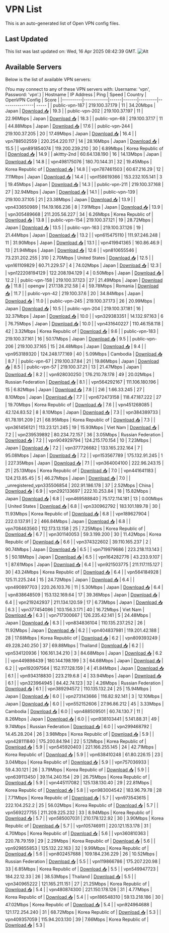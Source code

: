 # VPN List

This is an auto-generated list of Open VPN config files.

## Last Updated

This list was last updated on: Wed, 16 Apr 2025 08:42:39 GMT.
![Alt](https://repobeats.axiom.co/api/embed/186b98318ef1479477931607c1ad7d823f12451f.svg "Repobeats analytics image")

## Available Servers

Below is the list of available VPN servers:

(You may connect to any of these VPN servers with: Username: 'vpn', Password: 'vpn'.)
| Hostname | IP Address | Ping | Speed | Country | OpenVPN Config | Score |
|----------|------------|------|-------|---------|----------------| ----- |
| public-vpn-187 | 219.100.37.179 | 11 | 34.20Mbps | Japan | [Download 📥](./configs/server_0_JP.ovpn) | 19.3 |
| public-vpn-202 | 219.100.37.197 | 11 | 22.96Mbps | Japan | [Download 📥](./configs/server_1_JP.ovpn) | 18.3 |
| public-vpn-68 | 219.100.37.17 | 11 | 44.88Mbps | Japan | [Download 📥](./configs/server_2_JP.ovpn) | 17.6 |
| public-vpn-244 | 219.100.37.205 | 20 | 17.49Mbps | Japan | [Download 📥](./configs/server_3_JP.ovpn) | 16.4 |
| vpn788502559 | 220.254.220.117 | 14 | 28.16Mbps | Japan | [Download 📥](./configs/server_4_JP.ovpn) | 15.5 |
| vpn891854074 | 119.200.239.210 | 30 | 6.89Mbps | Korea Republic of | [Download 📥](./configs/server_5_KR.ovpn) | 14.9 |
| akittty-2nd | 60.64.138.190 | 16 | 14.13Mbps | Japan | [Download 📥](./configs/server_6_JP.ovpn) | 14.8 |
| vpn498175076 | 180.70.144.31 | 32 | 19.45Mbps | Korea Republic of | [Download 📥](./configs/server_7_KR.ovpn) | 14.8 |
| vpn787461503 | 60.67.216.29 | 12 | 7.11Mbps | Japan | [Download 📥](./configs/server_8_JP.ovpn) | 14.4 |
| vpn158619366 | 153.232.105.141 | 3 | 19.45Mbps | Japan | [Download 📥](./configs/server_9_JP.ovpn) | 14.3 |
| public-vpn-211 | 219.100.37.168 | 27 | 32.94Mbps | Japan | [Download 📥](./configs/server_10_JP.ovpn) | 14.1 |
| public-vpn-139 | 219.100.37.105 | 21 | 23.38Mbps | Japan | [Download 📥](./configs/server_11_JP.ovpn) | 13.9 |
| vpn433650989 | 114.19.166.236 | 8 | 7.91Mbps | Japan | [Download 📥](./configs/server_12_JP.ovpn) | 13.9 |
| vpn305489668 | 211.205.56.227 | 34 | 6.26Mbps | Korea Republic of | [Download 📥](./configs/server_13_KR.ovpn) | 13.8 |
| public-vpn-154 | 219.100.37.121 | 19 | 28.72Mbps | Japan | [Download 📥](./configs/server_14_JP.ovpn) | 13.5 |
| public-vpn-163 | 219.100.37.126 | 19 | 21.44Mbps | Japan | [Download 📥](./configs/server_15_JP.ovpn) | 13.2 |
| vpn615475110 | 111.97.246.248 | 11 | 31.90Mbps | Japan | [Download 📥](./configs/server_16_JP.ovpn) | 13.1 |
| vpn419941365 | 160.86.46.9 | 13 | 21.94Mbps | Japan | [Download 📥](./configs/server_17_JP.ovpn) | 12.6 |
| vpn810655546 | 73.231.202.255 | 310 | 2.70Mbps | United States | [Download 📥](./configs/server_18_US.ovpn) | 12.5 |
| vpn161109829 | 60.71.229.57 | 4 | 74.02Mbps | Japan | [Download 📥](./configs/server_19_JP.ovpn) | 12.3 |
| vpn122208194129 | 122.208.194.129 | 4 | 0.50Mbps | Japan | [Download 📥](./configs/server_20_JP.ovpn) | 12.2 |
| public-vpn-158 | 219.100.37.123 | 27 | 21.49Mbps | Japan | [Download 📥](./configs/server_21_JP.ovpn) | 11.8 |
| opengw | 217.138.212.58 | 4 | 59.78Mbps | Romania | [Download 📥](./configs/server_22_RO.ovpn) | 11.7 |
| public-vpn-42 | 219.100.37.6 | 20 | 34.84Mbps | Japan | [Download 📥](./configs/server_23_JP.ovpn) | 11.0 |
| public-vpn-245 | 219.100.37.173 | 26 | 20.99Mbps | Japan | [Download 📥](./configs/server_24_JP.ovpn) | 10.5 |
| public-vpn-204 | 219.100.37.181 | 16 | 32.37Mbps | Japan | [Download 📥](./configs/server_25_JP.ovpn) | 10.0 |
| vpn329383351 | 14.132.97.163 | 6 | 76.75Mbps | Japan | [Download 📥](./configs/server_26_JP.ovpn) | 10.0 |
| vpn431640227 | 110.46.158.118 | 42 | 3.32Mbps | Korea Republic of | [Download 📥](./configs/server_27_KR.ovpn) | 9.6 |
| public-vpn-183 | 219.100.37.161 | 16 | 50.17Mbps | Japan | [Download 📥](./configs/server_28_JP.ovpn) | 9.5 |
| public-vpn-206 | 219.100.37.165 | 15 | 24.48Mbps | Japan | [Download 📥](./configs/server_29_JP.ovpn) | 9.4 |
| vpn953189320 | 124.248.177.169 | 40 | 5.09Mbps | Cambodia | [Download 📥](./configs/server_30_KH.ovpn) | 8.7 |
| public-vpn-67 | 219.100.37.84 | 21 | 19.86Mbps | Japan | [Download 📥](./configs/server_31_JP.ovpn) | 8.5 |
| public-vpn-57 | 219.100.37.21 | 13 | 21.47Mbps | Japan | [Download 📥](./configs/server_32_JP.ovpn) | 8.2 |
| vpn928030250 | 176.210.78.178 | 49 | 20.02Mbps | Russian Federation | [Download 📥](./configs/server_33_RU.ovpn) | 8.1 |
| vpn564292167 | 111.106.180.196 | 15 | 6.82Mbps | Japan | [Download 📥](./configs/server_34_JP.ovpn) | 7.8 |
| 2i6 | 1.66.33.245 | 27 | 8.10Mbps | Japan | [Download 📥](./configs/server_35_JP.ovpn) | 7.7 |
| vpn672473158 | 118.47.187.222 | 27 | 19.70Mbps | Korea Republic of | [Download 📥](./configs/server_36_KR.ovpn) | 7.6 |
| vpn451268085 | 42.124.83.52 | 8 | 8.10Mbps | Japan | [Download 📥](./configs/server_37_JP.ovpn) | 7.3 |
| vpn384389733 | 61.78.191.209 | 21 | 68.95Mbps | Korea Republic of | [Download 📥](./configs/server_38_KR.ovpn) | 7.3 |
| vpn361456121 | 113.23.121.245 | 19 | 15.93Mbps | Viet Nam | [Download 📥](./configs/server_39_VN.ovpn) | 7.2 |
| vpn239539892 | 80.234.72.157 | 36 | 3.05Mbps | Russian Federation | [Download 📥](./configs/server_40_RU.ovpn) | 7.2 |
| vpn904929794 | 124.215.170.154 | 10 | 7.23Mbps | Japan | [Download 📥](./configs/server_41_JP.ovpn) | 7.2 |
| vpn377726682 | 133.165.232.164 | 7 | 95.08Mbps | Japan | [Download 📥](./configs/server_42_JP.ovpn) | 7.2 |
| vpn153567789 | 175.132.91.245 | 1 | 227.35Mbps | Japan | [Download 📥](./configs/server_43_JP.ovpn) | 7.1 |
| vpn364004100 | 222.96.243.15 | 21 | 25.13Mbps | Korea Republic of | [Download 📥](./configs/server_44_KR.ovpn) | 7.0 |
| vpn441641183 | 124.213.85.45 | 5 | 46.27Mbps | Japan | [Download 📥](./configs/server_45_JP.ovpn) | 7.0 |
| _unregistered_vpn335506854 | 202.91.186.178 | 37 | 2.52Mbps | China | [Download 📥](./configs/server_46_CN.ovpn) | 6.9 |
| vpn292133697 | 222.10.253.84 | 18 | 15.82Mbps | Japan | [Download 📥](./configs/server_47_JP.ovpn) | 6.8 |
| vpn469588840 | 75.172.114.181 | 13 | 0.00Mbps | United States | [Download 📥](./configs/server_48_US.ovpn) | 6.8 |
| vpn330962792 | 183.101.189.78 | 30 | 11.93Mbps | Korea Republic of | [Download 📥](./configs/server_49_KR.ovpn) | 6.8 |
| vpn189627904 | 222.0.137.91 | 2 | 466.84Mbps | Japan | [Download 📥](./configs/server_50_JP.ovpn) | 6.8 |
| vpn708463560 | 112.173.13.158 | 25 | 7.25Mbps | Korea Republic of | [Download 📥](./configs/server_51_KR.ovpn) | 6.7 |
| vpn301140053 | 59.3.199.200 | 30 | 11.42Mbps | Korea Republic of | [Download 📥](./configs/server_52_KR.ovpn) | 6.6 |
| vpn374322602 | 39.110.165.237 | 2 | 90.74Mbps | Japan | [Download 📥](./configs/server_53_JP.ovpn) | 6.5 |
| vpn719979686 | 223.218.113.143 | 5 | 50.18Mbps | Japan | [Download 📥](./configs/server_54_JP.ovpn) | 6.5 |
| vpn164282776 | 43.233.9.107 | 1 | 87.61Mbps | Japan | [Download 📥](./configs/server_55_JP.ovpn) | 6.4 |
| vpn921503775 | 211.117.115.127 | 30 | 43.24Mbps | Korea Republic of | [Download 📥](./configs/server_56_KR.ovpn) | 6.4 |
| vpn564184928 | 125.11.225.244 | 15 | 24.72Mbps | Japan | [Download 📥](./configs/server_57_JP.ovpn) | 6.4 |
| vpn490897703 | 220.26.103.76 | 11 | 5.30Mbps | Japan | [Download 📥](./configs/server_58_JP.ovpn) | 6.4 |
| vpn838648509 | 153.132.169.64 | 17 | 39.36Mbps | Japan | [Download 📥](./configs/server_59_JP.ovpn) | 6.4 |
| vpn219242937 | 211.134.120.59 | 17 | 6.73Mbps | Japan | [Download 📥](./configs/server_60_JP.ovpn) | 6.3 |
| vpn377454086 | 103.156.3.171 | 40 | 16.72Mbps | Viet Nam | [Download 📥](./configs/server_61_VN.ovpn) | 6.3 |
| vpn717300667 | 126.235.42.141 | 5 | 24.48Mbps | Japan | [Download 📥](./configs/server_62_JP.ovpn) | 6.3 |
| vpn834836104 | 110.135.237.252 | 26 | 11.92Mbps | Japan | [Download 📥](./configs/server_63_JP.ovpn) | 6.2 |
| vpn404837981 | 119.201.42.188 | 28 | 17.68Mbps | Korea Republic of | [Download 📥](./configs/server_64_KR.ovpn) | 6.2 |
| vpn809393249 | 49.228.240.250 | 37 | 69.88Mbps | Thailand | [Download 📥](./configs/server_65_TH.ovpn) | 6.2 |
| vpn534120936 | 106.161.34.210 | 3 | 84.68Mbps | Japan | [Download 📥](./configs/server_66_JP.ovpn) | 6.2 |
| vpn449898439 | 180.144.198.199 | 3 | 64.68Mbps | Japan | [Download 📥](./configs/server_67_JP.ovpn) | 6.2 |
| vpn192097564 | 152.117.128.159 | 4 | 41.84Mbps | Japan | [Download 📥](./configs/server_68_JP.ovpn) | 6.1 |
| vpn934318830 | 223.219.6.8 | 4 | 33.94Mbps | Japan | [Download 📥](./configs/server_69_JP.ovpn) | 6.1 |
| vpn323964945 | 84.42.74.123 | 32 | 4.26Mbps | Russian Federation | [Download 📥](./configs/server_70_RU.ovpn) | 6.1 |
| vpn389294572 | 110.135.132.24 | 25 | 15.94Mbps | Japan | [Download 📥](./configs/server_71_JP.ovpn) | 6.0 |
| vpn273143666 | 116.82.92.141 | 3 | 12.10Mbps | Japan | [Download 📥](./configs/server_72_JP.ovpn) | 6.0 |
| vpn552152606 | 27.96.86.212 | 45 | 3.33Mbps | Cambodia | [Download 📥](./configs/server_73_KH.ovpn) | 6.0 |
| vpn488509501 | 60.74.130.7 | 11 | 8.26Mbps | Japan | [Download 📥](./configs/server_74_JP.ovpn) | 6.0 |
| vpn938103441 | 5.141.88.31 | 49 | 9.74Mbps | Russian Federation | [Download 📥](./configs/server_75_RU.ovpn) | 6.0 |
| vpn299468792 | 14.45.28.204 | 26 | 3.98Mbps | Korea Republic of | [Download 📥](./configs/server_76_KR.ovpn) | 5.9 |
| vpn428111840 | 175.200.84.194 | 22 | 5.12Mbps | Korea Republic of | [Download 📥](./configs/server_77_KR.ovpn) | 5.9 |
| vpn545920403 | 221.166.255.145 | 24 | 42.71Mbps | Korea Republic of | [Download 📥](./configs/server_78_KR.ovpn) | 5.9 |
| vpn638410248 | 61.80.226.15 | 23 | 3.04Mbps | Korea Republic of | [Download 📥](./configs/server_79_KR.ovpn) | 5.9 |
| vpn757036933 | 59.4.30.121 | 26 | 3.79Mbps | Korea Republic of | [Download 📥](./configs/server_80_KR.ovpn) | 5.9 |
| vpn639113450 | 39.114.240.154 | 29 | 26.75Mbps | Korea Republic of | [Download 📥](./configs/server_81_KR.ovpn) | 5.9 |
| vpn445117082 | 125.138.130.40 | 29 | 22.81Mbps | Korea Republic of | [Download 📥](./configs/server_82_KR.ovpn) | 5.8 |
| vpn983004542 | 183.96.79.78 | 28 | 7.71Mbps | Korea Republic of | [Download 📥](./configs/server_83_KR.ovpn) | 5.7 |
| vpn973543615 | 222.104.252.2 | 25 | 56.02Mbps | Korea Republic of | [Download 📥](./configs/server_84_KR.ovpn) | 5.7 |
| vpn569227755 | 211.209.225.232 | 33 | 8.94Mbps | Korea Republic of | [Download 📥](./configs/server_85_KR.ovpn) | 5.7 |
| vpn585007031 | 210.178.122.92 | 30 | 3.90Mbps | Korea Republic of | [Download 📥](./configs/server_86_KR.ovpn) | 5.7 |
| vpn105746911 | 220.121.153.178 | 31 | 4.70Mbps | Korea Republic of | [Download 📥](./configs/server_87_KR.ovpn) | 5.6 |
| vpn360810363 | 220.78.79.159 | 29 | 2.29Mbps | Korea Republic of | [Download 📥](./configs/server_88_KR.ovpn) | 5.6 |
| vpn929855853 | 125.132.22.163 | 32 | 9.99Mbps | Korea Republic of | [Download 📥](./configs/server_89_KR.ovpn) | 5.6 |
| vpn802457688 | 109.184.236.229 | 26 | 10.52Mbps | Russian Federation | [Download 📥](./configs/server_90_RU.ovpn) | 5.5 |
| vpn119866786 | 175.207.220.98 | 33 | 6.85Mbps | Korea Republic of | [Download 📥](./configs/server_91_KR.ovpn) | 5.5 |
| vpn549947723 | 184.22.12.33 | 26 | 38.53Mbps | Thailand | [Download 📥](./configs/server_92_TH.ovpn) | 5.5 |
| vpn340965222 | 121.165.211.151 | 27 | 21.25Mbps | Korea Republic of | [Download 📥](./configs/server_93_KR.ovpn) | 5.4 |
| vpn480874300 | 221.150.178.126 | 31 | 4.77Mbps | Korea Republic of | [Download 📥](./configs/server_94_KR.ovpn) | 5.4 |
| vpn186548310 | 59.13.218.186 | 30 | 47.02Mbps | Korea Republic of | [Download 📥](./configs/server_95_KR.ovpn) | 5.4 |
| vpn924964688 | 121.172.254.240 | 31 | 68.72Mbps | Korea Republic of | [Download 📥](./configs/server_96_KR.ovpn) | 5.3 |
| vpn409357059 | 115.94.203.130 | 39 | 7.66Mbps | Korea Republic of | [Download 📥](./configs/server_97_KR.ovpn) | 5.3 |

